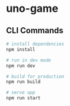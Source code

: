 # uno-game

## CLI Commands

``` bash
# install dependencies
npm install

# run in dev mode
npm run dev

# build for production
npm run build

# serve app
npm run start
```
